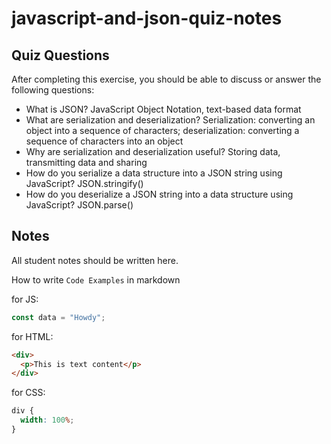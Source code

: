 # javascript-and-json-quiz-notes

## Quiz Questions

After completing this exercise, you should be able to discuss or answer the following questions:

- What is JSON?
JavaScript Object Notation, text-based data format
- What are serialization and deserialization?
Serialization: converting an object into a sequence of characters; deserialization: converting a sequence of characters into an object
- Why are serialization and deserialization useful?
Storing data, transmitting data and sharing
- How do you serialize a data structure into a JSON string using JavaScript?
JSON.stringify()
- How do you deserialize a JSON string into a data structure using JavaScript?
JSON.parse()

## Notes

All student notes should be written here.


How to write `Code Examples` in markdown

for JS:

```javascript
const data = "Howdy";
```

for HTML:

```html
<div>
  <p>This is text content</p>
</div>
```

for CSS:

```css
div {
  width: 100%;
}
```
